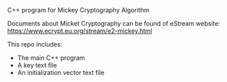 C++ program for Mickey Cryptography Algorithm 

Documents about Micket Cryptography can be found of eStream website: https://www.ecrypt.eu.org/stream/e2-mickey.html

This repo includes:
- The main C++ program 
- A key text file
- An initialization vector text file
